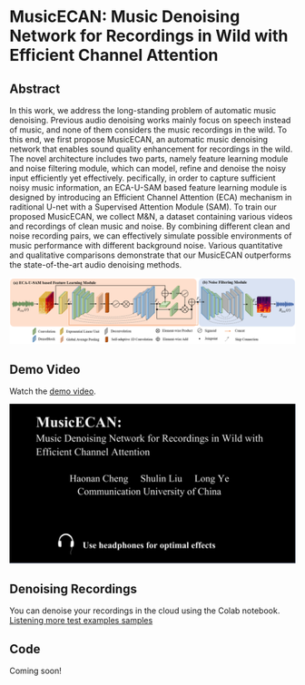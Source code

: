 # MusicECAN: Music Denoising Network for Recordings in Wild with Efficient Channel Attention

## Abstract
In this work, we address the long-standing problem of automatic music denoising. Previous audio denoising works mainly focus on speech instead of music, and none of them considers the music recordings in the wild. To this end, we first propose MusicECAN, an automatic music denoising network that enables sound quality enhancement for recordings in the wild. The novel architecture includes two parts, namely feature learning module and noise filtering module, which can model, refine and denoise the noisy input efficiently yet effectively.  pecifically, in order to capture sufficient noisy music information, an ECA-U-SAM based feature learning module is designed by introducing an Efficient Channel Attention (ECA) mechanism in raditional U-net with a Supervised Attention Module (SAM). To train our proposed MusicECAN, we collect M&N, a dataset containing various videos and recordings of clean music and noise. By combining different clean and noise recording pairs, we can effectively simulate possible environments of music performance with different background noise. Various quantitative and qualitative comparisons demonstrate that our MusicECAN outperforms the state-of-the-art audio denoising methods.

<p align="center">
<img src="image/flow.png" alt="Schema represention"
width="1000px"></p>

## Demo Video
Watch the [demo video]([https://youfiles.herokuapp.com/videodictionary/?m=Video_Player_Drive&state=%7B%22ids%22:%5B%221a_orDlQuxdL3N9SXs_wPHapoQd31r59V%22%5D,%22action%22:%22open%22,%22resourceKeys%22:%7B%7D%7D](https://www.kaggle.com/datasets/shulinliu/musicecan-demo)). 
<p align="center">
<img src="image/demo.png" alt="Schema represention"
width="600px"></p>

## Denoising Recordings

You can denoise your recordings in the cloud using the Colab notebook. 
[Listening more test examples samples](http://research.spa.aalto.fi/publications/papers/icassp22-denoising/)


## Code
Coming soon!
